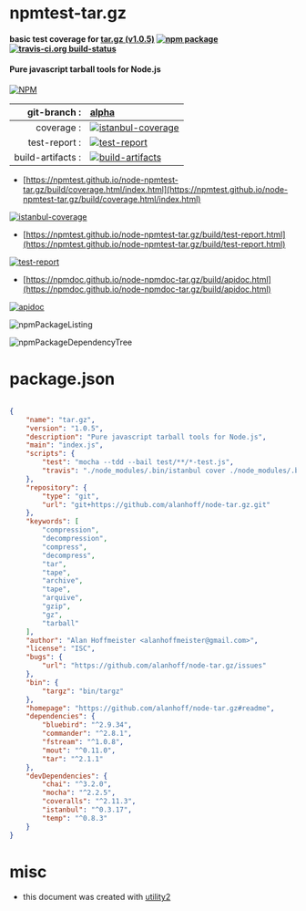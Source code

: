 # npmtest-tar.gz

#### basic test coverage for  [tar.gz (v1.0.5)](https://github.com/alanhoff/node-tar.gz#readme)  [![npm package](https://img.shields.io/npm/v/npmtest-tar.gz.svg?style=flat-square)](https://www.npmjs.org/package/npmtest-tar.gz) [![travis-ci.org build-status](https://api.travis-ci.org/npmtest/node-npmtest-tar.gz.svg)](https://travis-ci.org/npmtest/node-npmtest-tar.gz)

#### Pure javascript tarball tools for Node.js

[![NPM](https://nodei.co/npm/tar.gz.png?downloads=true&downloadRank=true&stars=true)](https://www.npmjs.com/package/tar.gz)

| git-branch : | [alpha](https://github.com/npmtest/node-npmtest-tar.gz/tree/alpha)|
|--:|:--|
| coverage : | [![istanbul-coverage](https://npmtest.github.io/node-npmtest-tar.gz/build/coverage.badge.svg)](https://npmtest.github.io/node-npmtest-tar.gz/build/coverage.html/index.html)|
| test-report : | [![test-report](https://npmtest.github.io/node-npmtest-tar.gz/build/test-report.badge.svg)](https://npmtest.github.io/node-npmtest-tar.gz/build/test-report.html)|
| build-artifacts : | [![build-artifacts](https://npmtest.github.io/node-npmtest-tar.gz/glyphicons_144_folder_open.png)](https://github.com/npmtest/node-npmtest-tar.gz/tree/gh-pages/build)|

- [https://npmtest.github.io/node-npmtest-tar.gz/build/coverage.html/index.html](https://npmtest.github.io/node-npmtest-tar.gz/build/coverage.html/index.html)

[![istanbul-coverage](https://npmtest.github.io/node-npmtest-tar.gz/build/screenCapture.buildCi.browser.%252Ftmp%252Fbuild%252Fcoverage.lib.html.png)](https://npmtest.github.io/node-npmtest-tar.gz/build/coverage.html/index.html)

- [https://npmtest.github.io/node-npmtest-tar.gz/build/test-report.html](https://npmtest.github.io/node-npmtest-tar.gz/build/test-report.html)

[![test-report](https://npmtest.github.io/node-npmtest-tar.gz/build/screenCapture.buildCi.browser.%252Ftmp%252Fbuild%252Ftest-report.html.png)](https://npmtest.github.io/node-npmtest-tar.gz/build/test-report.html)

- [https://npmdoc.github.io/node-npmdoc-tar.gz/build/apidoc.html](https://npmdoc.github.io/node-npmdoc-tar.gz/build/apidoc.html)

[![apidoc](https://npmdoc.github.io/node-npmdoc-tar.gz/build/screenCapture.buildCi.browser.%252Ftmp%252Fbuild%252Fapidoc.html.png)](https://npmdoc.github.io/node-npmdoc-tar.gz/build/apidoc.html)

![npmPackageListing](https://npmtest.github.io/node-npmtest-tar.gz/build/screenCapture.npmPackageListing.svg)

![npmPackageDependencyTree](https://npmtest.github.io/node-npmtest-tar.gz/build/screenCapture.npmPackageDependencyTree.svg)



# package.json

```json

{
    "name": "tar.gz",
    "version": "1.0.5",
    "description": "Pure javascript tarball tools for Node.js",
    "main": "index.js",
    "scripts": {
        "test": "mocha --tdd --bail test/**/*-test.js",
        "travis": "./node_modules/.bin/istanbul cover ./node_modules/.bin/_mocha --report lcovonly -- -R spec test/**/*-test.js && cat ./coverage/lcov.info | ./node_modules/.bin/coveralls && rm -rf ./coverage"
    },
    "repository": {
        "type": "git",
        "url": "git+https://github.com/alanhoff/node-tar.gz.git"
    },
    "keywords": [
        "compression",
        "decompression",
        "compress",
        "decompress",
        "tar",
        "tape",
        "archive",
        "tape",
        "arquive",
        "gzip",
        "gz",
        "tarball"
    ],
    "author": "Alan Hoffmeister <alanhoffmeister@gmail.com>",
    "license": "ISC",
    "bugs": {
        "url": "https://github.com/alanhoff/node-tar.gz/issues"
    },
    "bin": {
        "targz": "bin/targz"
    },
    "homepage": "https://github.com/alanhoff/node-tar.gz#readme",
    "dependencies": {
        "bluebird": "^2.9.34",
        "commander": "^2.8.1",
        "fstream": "^1.0.8",
        "mout": "^0.11.0",
        "tar": "^2.1.1"
    },
    "devDependencies": {
        "chai": "^3.2.0",
        "mocha": "^2.2.5",
        "coveralls": "^2.11.3",
        "istanbul": "^0.3.17",
        "temp": "^0.8.3"
    }
}
```



# misc
- this document was created with [utility2](https://github.com/kaizhu256/node-utility2)
